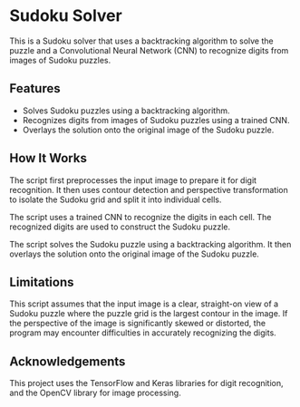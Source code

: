 # Sudoku Solver

This is a Sudoku solver that uses a backtracking algorithm to solve the puzzle and a Convolutional Neural Network (CNN) to recognize digits from images of Sudoku puzzles.

## Features

- Solves Sudoku puzzles using a backtracking algorithm.
- Recognizes digits from images of Sudoku puzzles using a trained CNN.
- Overlays the solution onto the original image of the Sudoku puzzle.

## How It Works

The script first preprocesses the input image to prepare it for digit recognition. It then uses contour detection and perspective transformation to isolate the Sudoku grid and split it into individual cells.

The script uses a trained CNN to recognize the digits in each cell. The recognized digits are used to construct the Sudoku puzzle.

The script solves the Sudoku puzzle using a backtracking algorithm. It then overlays the solution onto the original image of the Sudoku puzzle.

## Limitations

This script assumes that the input image is a clear, straight-on view of a Sudoku puzzle where the puzzle grid is the largest contour in the image. If the perspective of the image is significantly skewed or distorted, the program may encounter difficulties in accurately recognizing the digits.

## Acknowledgements

This project uses the TensorFlow and Keras libraries for digit recognition, and the OpenCV library for image processing.
